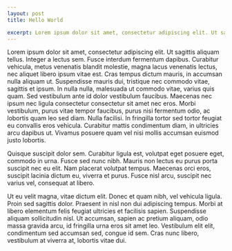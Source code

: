 ```yaml
---
layout: post
title: Hello World

excerpt: Lorem ipsum dolor sit amet, consectetur adipiscing elit. Ut sagittis aliquam tellus. Integer a lectus sem. Fusce interdum fermentum dapibus. Curabitur vehicula, metus venenatis blandit molestie, magna lacus venenatis lectus, nec aliquet libero ipsum vitae est.
---
```

 
Lorem ipsum dolor sit amet, consectetur adipiscing elit. Ut sagittis aliquam tellus. Integer a lectus sem. Fusce interdum fermentum dapibus. Curabitur vehicula, metus venenatis blandit molestie, magna lacus venenatis lectus, nec aliquet libero ipsum vitae est. Cras tempus dictum mauris, in accumsan nulla aliquam ut. Suspendisse mauris dui, tristique nec commodo vitae, sagittis et ipsum. In nulla nulla, malesuada ut commodo vitae, varius quis quam. Sed vestibulum ante id dolor vestibulum faucibus. Maecenas nec ipsum nec ligula consectetur consectetur sit amet nec eros. Morbi vestibulum, purus vitae tempor faucibus, purus nisi fermentum odio, ac lobortis quam leo sed diam. Nulla facilisi. In fringilla tortor sed tortor feugiat eu convallis eros vehicula. Curabitur mattis condimentum diam, in ultricies arcu dapibus ut. Vivamus posuere quam vel nisi mollis accumsan euismod justo lobortis.

Quisque suscipit dolor sem. Curabitur ligula est, volutpat eget posuere eget, commodo in urna. Fusce sed nunc nibh. Mauris non lectus eu purus porta suscipit nec eu elit. Nam placerat volutpat tempus. Maecenas orci eros, suscipit lacinia dictum eu, viverra et purus. Fusce nisl arcu, suscipit nec varius vel, consequat at libero.

Ut eu velit magna, vitae dictum elit. Donec et quam nibh, vel vehicula ligula. Proin sed sagittis dolor. Praesent in nisl non dui adipiscing tempus. Morbi at libero elementum felis feugiat ultricies et facilisis sapien. Suspendisse aliquam sollicitudin nisl. Ut accumsan, sapien ac pretium aliquam, odio massa gravida arcu, id fringilla urna eros sit amet leo. Vestibulum elit elit, condimentum sed accumsan sed, congue id sem. Cras nunc libero, vestibulum at viverra at, lobortis vitae dui. 

